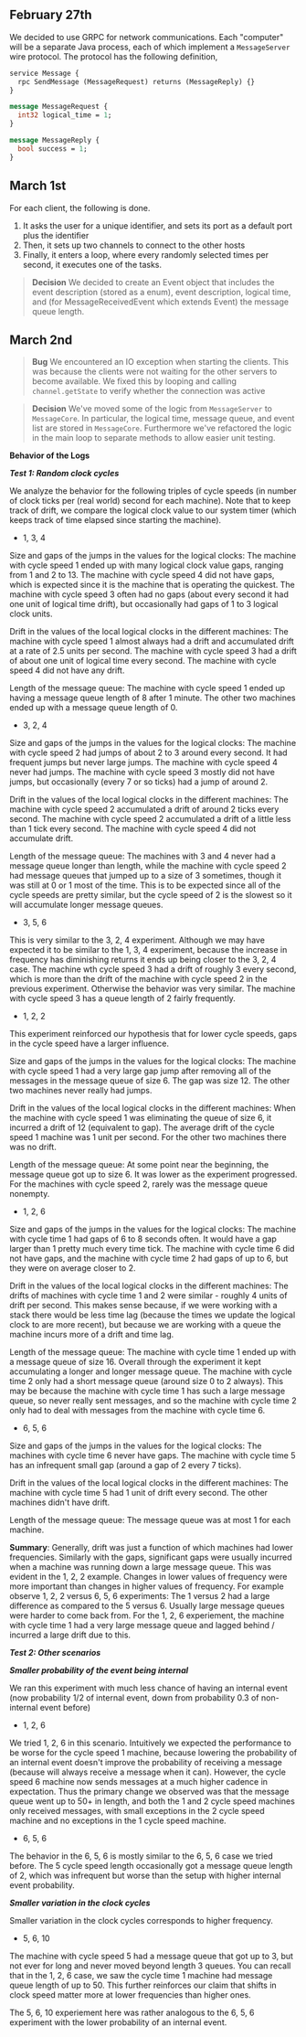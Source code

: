 ## February 27th
We decided to use GRPC for network communications. Each "computer" will be a 
separate Java process, each of which implement a `MessageServer` wire protocol.
The protocol has the following definition,
```protobuf
service Message {
  rpc SendMessage (MessageRequest) returns (MessageReply) {}
}

message MessageRequest {
  int32 logical_time = 1;
}

message MessageReply {
  bool success = 1;
}
```

## March 1st
For each client, the following is done.
1. It asks the user for a unique identifier, and sets its port as a default port
    plus the identifier
2. Then, it sets up two channels to connect to the other hosts
3. Finally, it enters a loop, where every randomly selected times per second, it
    executes one of the tasks.

>**Decision**
>We decided to create an Event object that includes the event description (stored
> as a enum), event description, logical time, and (for MessageReceivedEvent which
> extends Event) the message queue length.

## March 2nd
>**Bug**
> We encountered an IO exception when starting the clients. This was because the
> clients were not waiting for the other servers to become available. We fixed this
> by looping and calling `channel.getState` to verify whether the connection was 
> active

>**Decision**
> We've moved some of the logic from `MessageServer` to `MessageCore`. In particular,
> the logical time, message queue, and event list are stored in `MessageCore`. Furthermore
> we've refactored the logic in the main loop to separate methods to allow easier
> unit testing.

**Behavior of the Logs**

***Test 1: Random clock cycles***

We analyze the behavior for the following triples of cycle speeds (in number of clock ticks per (real world) second for each machine). Note that to keep track of drift, we compare the logical clock value to our system timer (which keeps track of time elapsed since starting the machine).

- 1, 3, 4

Size and gaps of the jumps in the values for the logical clocks: The machine with cycle speed 1 ended up with many logical clock value gaps, ranging from 1 and 2 to 13. The machine with cycle speed 4 did not have gaps, which is expected since it is the machine that is operating the quickest. The machine with cycle speed 3 often had no gaps (about every second it had one unit of logical time drift), but occasionally had gaps of 1 to 3 logical clock units.

Drift in the values of the local logical clocks in the different machines: The machine with cycle speed 1 almost always had a drift and accumulated drift at a rate of 2.5 units per second.  The machine with cycle speed 3 had a drift of about one unit of logical time every second. The machine with cycle speed 4 did not have any drift.

Length of the message queue: The machine with cycle speed 1 ended up having a message queue length of 8 after 1 minute. The other two machines ended up with a message queue length of 0.

- 3, 2, 4

Size and gaps of the jumps in the values for the logical clocks: The machine with cycle speed 2 had jumps of about 2 to 3 around every second. It had frequent jumps but never large jumps. The machine with cycle speed 4 never had jumps. The machine with cycle speed 3 mostly did not have jumps, but occasionally (every 7 or so ticks) had a jump of around 2.

Drift in the values of the local logical clocks in the different machines: The machine with cycle speed 2 accumulated a drift of around 2 ticks every second. The machine with cycle speed 2 accumulated a drift of a little less than 1 tick every second. The machine with cycle speed 4 did not accumulate drift.

Length of the message queue: The machines with 3 and 4 never had a message queue longer than length, while the machine with cycle speed 2 had message queues that jumped up to a size of 3 sometimes, though it was still at 0 or 1 most of the time. This is to be expected since all of the cycle speeds are pretty similar, but the cycle speed of 2 is the slowest so it will accumulate longer message queues.

- 3, 5, 6

This is very similar to the 3, 2, 4 experiment. Although we may have expected it to be similar to the 1, 3, 4 experiment, because the increase in frequency has diminishing returns it ends up being closer to the 3, 2, 4 case. The machine wth cycle speed 3 had a drift of roughly 3 every second, which is more than the drift of the machine with cycle speed 2 in the previous experiment. Otherwise the behavior was very similar. The machine with cycle speed 3 has a queue length of 2 fairly frequently. 

- 1, 2, 2

This experiment reinforced our hypothesis that for lower cycle speeds, gaps in the cycle speed have a larger influence.

Size and gaps of the jumps in the values for the logical clocks: The machine with cycle speed 1 had a very large gap jump after removing all of the messages in the message queue of size 6. The gap was size 12. The other two machines never really had jumps.

Drift in the values of the local logical clocks in the different machines: When the machine with cycle speed 1 was eliminating the queue of size 6, it incurred a drift of 12 (equivalent to gap). The average drift of the cycle speed 1 machine was 1 unit per second. For the other two machines there was no drift.

Length of the message queue: At some point near the beginning, the message queue got up to size 6. It was lower as the experiment progressed. For the machines with cycle speed 2, rarely was the message queue nonempty.

- 1, 2, 6

Size and gaps of the jumps in the values for the logical clocks: The machine with cycle time 1 had gaps of 6 to 8 seconds often. It would have a gap larger than 1 pretty much every time tick. The machine with cycle time 6 did not have gaps, and the machine with cycle time 2 had gaps of up to 6, but they were on average closer to 2.

Drift in the values of the local logical clocks in the different machines: The drifts of machines with cycle time 1 and 2 were similar - roughly 4 units of drift per second. This makes sense because, if we were working with a stack there would be less time lag (because the times we update the logical clock to are more recent), but because we are working with a queue the machine incurs more of a drift and time lag.

Length of the message queue: The machine with cycle time 1 ended up with a message queue of size 16. Overall through the experiment it kept accumulating a longer and longer message queue. The machine with cycle time 2 only had a short message queue (around size 0 to 2 always). This may be because the machine with cycle time 1 has such a large message queue, so never really sent messages, and so the machine with cycle time 2 only had to deal with messages from the machine with cycle time 6.

- 6, 5, 6

Size and gaps of the jumps in the values for the logical clocks: The machines with cycle time 6 never have gaps. The machine with cycle time 5 has an infrequent small gap (around a gap of 2 every 7 ticks).

Drift in the values of the local logical clocks in the different machines: The machine with cycle time 5 had 1 unit of drift every second. The other machines didn't have drift.

Length of the message queue: The message queue was at most 1 for each machine.

**Summary**: Generally, drift was just a function of which machines had lower frequencies. Similarly with the gaps, significant gaps were usually incurred when a machine was running down a large message queue. This was evident in the 1, 2, 2 example. Changes in lower values of frequency were more important than changes in higher values of frequency. For example observe 1, 2, 2 versus 6, 5, 6 experiments: The 1 versus 2 had a large difference as compared to the 5 versus 6. Usually large message queues were harder to come back from. For the 1, 2, 6 experiement, the machine with cycle time 1 had a very large message queue and lagged behind / incurred a large drift due to this.

***Test 2: Other scenarios***

***Smaller probability of the event being internal***

We ran this experiment with much less chance of having an internal event (now probability 1/2 of internal event, down from probability 0.3 of non-internal event before)

- 1, 2, 6

We tried 1, 2, 6 in this scenario. Intuitively we expected the performance to be worse for the cycle speed 1 machine, because lowering the probability of an internal event doesn't improve the probability of receiving a message (because will always receive a message when it can). However, the cycle speed 6 machine now sends messages at a much higher cadence in expectation. Thus the primary change we observed was that the message queue went up to 50+ in length, and both the 1 and 2 cycle speed machines only received messages, with small exceptions in the 2 cycle speed machine and no exceptions in the 1 cycle speed machine.

- 6, 5, 6

The behavior in the 6, 5, 6 is mostly similar to the 6, 5, 6 case we tried before. The 5 cycle speed length occasionally got a message queue length of 2, which was infrequent but worse than the setup with higher internal event probability.

***Smaller variation in the clock cycles***

Smaller variation in the clock cycles corresponds to higher frequency.

- 5, 6, 10

The machine with cycle speed 5 had a message queue that got up to 3, but not ever for long and never moved beyond length 3 queues. You can recall that in the 1, 2, 6 case, we saw the cycle time 1 machine had message queue length of up to 50. This further reinforces our claim that shifts in clock speed matter more at lower frequencies than higher ones.

 The 5, 6, 10 experiement here was rather analogous to the 6, 5, 6 experiment with the lower probability of an internal event.
